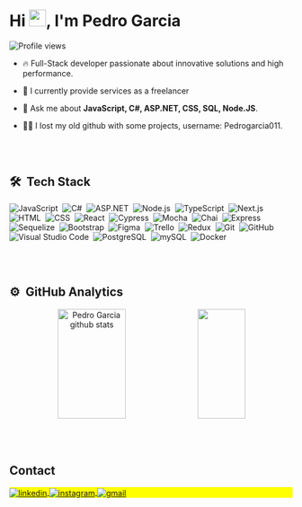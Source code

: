 <!--<img align="right" height="500em" src="https://raw.githubusercontent.com/gist/PedroGarcia-dev/a99f8330d3e6a67a326020faad529a11/raw/1953050ca07f2c6400c1177ed7ac1315b8b03f5e/pedro.svg"/>-->
<h1 align="left">Hi <img src="https://raw.githubusercontent.com/kaueMarques/kaueMarques/master/hi.gif" height="30px">, I'm Pedro Garcia</h1>
<p align="left"> <img src="https://komarev.com/ghpvc/?username=PedroGarcia-dev&color=yellow" alt="Profile views" /> </p>

- 🔥 Full-Stack developer passionate about innovative solutions and high performance. 

- 🔭 I currently provide services as a freelancer


- 💬 Ask me about **JavaScript, C#, ASP.NET, CSS, SQL, Node.JS**.

- 👨‍💻 I lost my old github with some projects, username: Pedrogarcia011.

<br><br>

## 🛠 &nbsp;Tech Stack

![JavaScript](https://img.shields.io/badge/-JavaScript-05122A?style=flat&logo=javascript)&nbsp;
![C#](https://img.shields.io/badge/-CSharp-05122A?style=flat&logo=sharp)&nbsp;
![ASP.NET](https://img.shields.io/badge/-Asp.Net-05122A?style=flat&logo=.net)&nbsp;
![Node.js](https://img.shields.io/badge/-Node.js-05122A?style=flat&logo=node.js)&nbsp;
![TypeScript](https://img.shields.io/badge/-TypeScript-05122A?style=flat&logo=typescript)&nbsp;
![Next.js](https://img.shields.io/badge/-Next.js-05122A?style=flat&logo=next.js)&nbsp;
![HTML](https://img.shields.io/badge/-HTML-05122A?style=flat&logo=HTML5)&nbsp;
![CSS](https://img.shields.io/badge/-CSS-05122A?style=flat&logo=CSS3&logoColor=1572B6)&nbsp;
![React](https://img.shields.io/badge/-React-05122A?style=flat&logo=react)&nbsp;
![Cypress](https://img.shields.io/badge/-Cypress-05122A?style=flat&logo=cypress)&nbsp;
![Mocha](https://img.shields.io/badge/-Mocha-05122A?style=flat&logo=mocha)&nbsp;
![Chai](https://img.shields.io/badge/-Chai-05122A?style=flat&logo=chai)&nbsp;
![Express](https://img.shields.io/badge/-Express-05122A?style=flat&logo=express)&nbsp;
![Sequelize](https://img.shields.io/badge/-Sequelize-05122A?style=flat&logo=sequelize)&nbsp;
![Bootstrap](https://img.shields.io/badge/-Bootstrap-05122A?style=flat&logo=bootstrap)&nbsp;
![Figma](https://img.shields.io/badge/-Figma-05122A?style=flat&logo=figma)&nbsp;
![Trello](https://img.shields.io/badge/-Trello-05122A?style=flat&logo=trello)&nbsp;
![Redux](https://img.shields.io/badge/-Redux-05122A?style=flat&logo=redux)&nbsp;
![Git](https://img.shields.io/badge/-Git-05122A?style=flat&logo=git)&nbsp;
![GitHub](https://img.shields.io/badge/-GitHub-05122A?style=flat&logo=github)&nbsp;
![Visual Studio Code](https://img.shields.io/badge/-Visual%20Studio%20Code-05122A?style=flat&logo=visual-studio-code&logoColor=007ACC)&nbsp;
![PostgreSQL](https://img.shields.io/badge/-PostgreSQL-05122A?style=flat&logo=postgresql)&nbsp;
![mySQL](https://img.shields.io/badge/-MYsql-05122A?style=flat&logo=mysql)&nbsp;
![Docker](https://img.shields.io/badge/-Docker-05122A?style=flat&logo=docker)&nbsp;

<br><br>

## ⚙️ &nbsp;GitHub Analytics

<div align="center">  
  <img width="49%" height="195px" src="https://github-readme-stats.vercel.app/api?username=PedroGarcia-dev&show_icons=true&count_private=true&hide_border=true&title_color=00bfbf&icon_color=00bfbf&text_color=c9d1d9&bg_color=0d1117" alt="Pedro Garcia github stats" /> 
  <img width="41%" height="195px" src="https://github-readme-stats.vercel.app/api/top-langs/?username=PedroGarcia-dev&layout=compact&hide_border=true&title_color=00bfbf&text_color=00bfbf&bg_color=0d1117" />
</div>

<br><br>

## Contact

<p align="left" style="background:yellow">
<a href="https://linkedin.com/in/pedrogarciadev" target="_blank">
  <img align="center" src="https://img.shields.io/badge/-pedrogarciadev-05122A?style=flat&logo=linkedin" alt="linkedin"/>
</a>
<a href="https://instagram.com/pedrogarcia.dev" target="_blank">
 <img align="center" src="https://img.shields.io/badge/-pedrogarcia.dev-05122A?style=flat&logo=instagram" alt="instagram"/>
</a>
<a href="pedrohenrique9495garcia@gmail.com" target="_blank">
 <img align="center" src="https://img.shields.io/badge/-pedrogarcia-05122A?style=flat&logo=gmail" alt="gmail"/>
</a>
</p>
